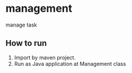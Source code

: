 # management
manage task

## How to run
1. Import by maven project.
2. Run as Java application at Management class